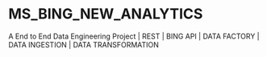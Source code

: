 # MS_BING_NEW_ANALYTICS
A End to End Data Engineering Project | REST | BING API | DATA FACTORY | DATA INGESTION | DATA TRANSFORMATION 
